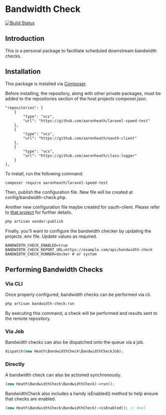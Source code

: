 # Bandwidth Check

[![Build Status](https://travis-ci.org/aaronheath/laravel-speed-test.svg?branch=master)](https://travis-ci.org/aaronheath/laravel-speed-test)

## Introduction

This is a personal package to facilitate scheduled downstream bandwidth checks.
 
## Installation

This package is installed via [Composer](https://getcomposer.org/). 

Before installing, the repository, along with other private packages, must be added to the repositories section of the host projects composer.json.

```text
"repositories": [
    {
        "type": "vcs",
        "url": "https://github.com/aaronheath/laravel-speed-test"
    },
    {
        "type": "vcs",
        "url": "https://github.com/aaronheath/oauth-client"
    },
    {
        "type": "vcs",
        "url": "https://github.com/aaronheath/class-logger"
    }
],
```

To install, run the following command.

```bash
composer require aaronheath/laravel-speed-test
```

Then, publish the configuration file. New file will be created at config/bandwidth-check.php. 

Another new configuration file maybe created for oauth-client. Please refer to [that project](https://github.com/aaronheath/oauth-client) for further details.

```bash
php artisan vendor:publish
```

Finally, you'll want to configure the bandwidth checker by updating the projects .env file. Update values as required.

```text
BANDWIDTH_CHECK_ENABLED=true
BANDWIDTH_CHECK_REPORT_URL=https://example.com/api/bandwidth-check
BANDWIDTH_CHECK_RUNNER=docker # or system
```
## Performing Bandwidth Checks

### Via CLI

Once properly configured, bandwidth checks can be performed via cli.

```bash
php artisan bandwidth-check:run
```

By executing this command, a check will be performed and results sent to the remote repository.

### Via Job

Bandwidth checks can also be dispatched onto the queue via a job.

```php
dispatch(new Heath\BandwidthCheck\BandwidthCheckJob);
```

### Directly

A bandwidth check can also be actioned synchronously.

```php
(new Heath\BandwidthCheck\BandwidthCheck)->run();
```

BandwidthCheck also includes a handy isEnabled() method to help ensure that checks are enabled.

```php
(new Heath\BandwidthCheck\BandwidthCheck)->isEnabled(); // bool
```